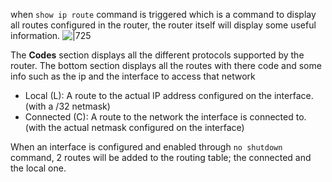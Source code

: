 when `show ip route` command is triggered which is a command to display all routes configured in the router, the router itself will display some useful information.
![|725](https://i.imgur.com/CX7kvG0.png)

The **Codes** section displays all the different protocols supported by the router. The bottom section displays all the routes with there code and some info such as the ip and the interface to access that network

- Local (L): A route to the actual IP address configured on the interface. (with a /32 netmask)
- Connected (C): A route to the network the interface is connected to. (with the actual netmask configured on the interface)

When an interface is configured and enabled through `no shutdown` command, 2 routes will be added to the routing table; the connected and the local one.